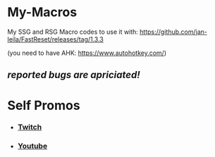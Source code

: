 # My-Macros
My SSG and RSG Macro codes to use it with: https://github.com/jan-leila/FastReset/releases/tag/1.3.3

(you need to have AHK: https://www.autohotkey.com/)

## ***reported bugs are apriciated!*** 


 
 
 
 
 
 # Self Promos


 - ###  [Twitch](https://www.twitch.tv/penguen482_)

 - ###  [Youtube](https://www.youtube.com/channel/UC2YxB9TYOD1R123lcKK3WFw)
